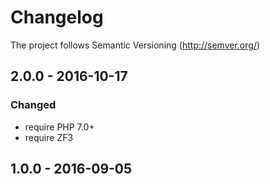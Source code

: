 # Changelog

The project follows Semantic Versioning (http://semver.org/)

## 2.0.0 - 2016-10-17
### Changed
- require PHP 7.0+
- require ZF3

## 1.0.0 - 2016-09-05